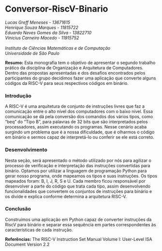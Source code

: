 # Conversor-RiscV-Binario

*Lucas Greff Meneses - 13671615 <br>
Henrique Souza Marques - 11815722 <br>
Eduardo Neves Gomes da Silva - 13822710 <br>
Vinicius Carneiro Macedo - 11915752 <br> <br>
Instituto de Ciências Matemáticas e de Computação <br>
Universidade de São Paulo* <br>

**Resumo:** Esta monografia tem o objetivo de apresentar o segundo trabalho prático da disciplina de Organização e Arquitetura de Computadores. Dentro das propostas apresentadas e dos desafios encontrados pelos participantes do grupo decidimos fazer uma aplicação que converte alguns códigos da RISC-V para seus respectivos códigos em binário.

### Introdução

A RISC-V é uma arquitetura de conjunto de instruções livres que faz a comunicação entre o alto nível dos computadores com o baixo nível. Essa comunicação se dá pela conversão dos comandos dos vários tipos, como “beq” do “Tipo B”, para palavras de 32 bits que são interpretados pelos processadores, assim executando os programas. Nesse cenário acaba surgindo um problema que é a nossa dificuldade, que é olharmos o código em binário e sermos capaz de interpretá-lo ou conferir se ele está correto.

### Desenvolvimento

Nesta seção, será apresentado o método utilizado por nós para agilizar o processo de verificação e interpretação das instruções convertidas para binário. Optamos por utilizar a linguagem de programação Python para gerar nosso programa, onde mapeamos os tipos e suas instruções. Os tipos mapeados foram: B, I, J, R, S e U. Cada membro ficou responsável por desenvolver a parte do código que trata cada tipo, assim desenvolvendo funcionalidades que convertem os conjuntos de instruções para binário e os divide e explica conforme determina a arquitetura RISC-V.

### Conclusão

Construímos uma aplicação em Python capaz de converter instruções da RiscV para binário e separar essa sequência em partes correspondentes às características de cada instrução.

**Referências:** The RISC-V Instruction Set Manual Volume I: User-Level ISA Document Version 2.2

